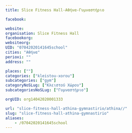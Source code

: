 ```yaml
---
title: Slice Fitness Hall-Αθήνα-Γυμναστήριο

facebook:

website:
organisation: Slice Fitness Hall
facebookorg:
websiteorg:
UID: "07042020141645school"
cities: "Αθήνα"
perioxi: ""
address: ""

places: [""]
categories: ["kleistou-xorou"]
subcategories: ["gym"]
categoryNoSLug: ["Κλειστού Χώρου"]
subcategoriesNoSLug: ["Γυμναστήριο"]

orgUID: org14042020001333

url: "slice-fitness-hall-athina-gymnastirio/athina//"
slug: "slice-fitness-hall-athina-gymnastirio"
aliases:
    - /07042020141645school
---
```





